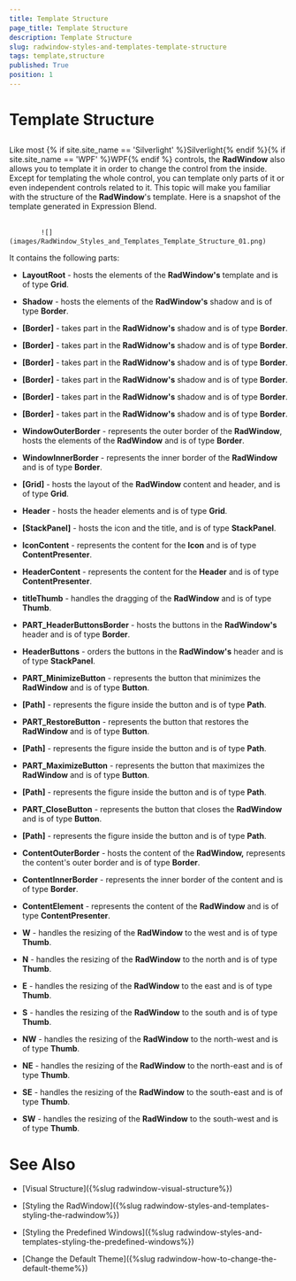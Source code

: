 ```yaml
---
title: Template Structure
page_title: Template Structure
description: Template Structure
slug: radwindow-styles-and-templates-template-structure
tags: template,structure
published: True
position: 1
---
```


# Template Structure



## 

Like most {% if site.site_name == 'Silverlight' %}Silverlight{% endif %}{% if site.site_name == 'WPF' %}WPF{% endif %} controls, the __RadWindow__ also allows you to template it in order to change the control from the inside. Except for templating the whole control, you can template only parts of it or even independent controls related to it. This topic will make you familiar with the structure of the __RadWindow__'s template. Here is a snapshot of the template generated in Expression Blend.
        




               
            ![](images/RadWindow_Styles_and_Templates_Template_Structure_01.png)

It contains the following parts:

* __LayoutRoot__ - hosts the elements of the __RadWindow's__ template and is of type __Grid__.
            

* __Shadow__ - hosts the elements of the __RadWindow's__ shadow and is of type __Border__.
                

* __[Border]__ - takes part in the __RadWidnow's__ shadow and is of type __Border__.
                    

* __[Border]__ - takes part in the __RadWidnow's__ shadow and is of type __Border__.
                        

* __[Border]__ - takes part in the __RadWidnow's__ shadow and is of type __Border__.
                            

* __[Border]__ - takes part in the __RadWidnow's__ shadow and is of type __Border__.
                                

* __[Border]__ - takes part in the __RadWidnow's__ shadow and is of type __Border__.
                                    

* __[Border]__ - takes part in the __RadWidnow's__ shadow and is of type __Border__.
                                      

* __WindowOuterBorder__ - represents the outer border of the __RadWindow__, hosts the elements of the __RadWindow__ and is of type __Border__.
                

* __WindowInnerBorder__ - represents the inner border of the __RadWindow__ and is of type __Border__.
                    

* __[Grid]__ - hosts the layout of the __RadWindow__ content and header, and is of type __Grid__.
                        

* __Header__ - hosts the header elements and is of type __Grid__.
                            

* __[StackPanel]__ - hosts the icon and the title, and is of type __StackPanel__.
                                

* __IconContent__ - represents the content for the __Icon__ and is of type __ContentPresenter__.
                                  

* __HeaderContent__ - represents the content for the __Header__ and is of type __ContentPresenter__.
                                  

* __titleThumb__ - handles the dragging of the __RadWindow__ and is of type __Thumb__.
                              

* __PART_HeaderButtonsBorder__ - hosts the buttons in the __RadWindow's__ header and is of type __Border__.
                                

* __HeaderButtons__ - orders the buttons in the __RadWindow's__ header and is of type __StackPanel__.
                                    

* __PART_MinimizeButton__ - represents the button that minimizes the __RadWindow__ and is of type __Button__.
                                        

* __[Path]__ - represents the figure inside the button and is of type __Path__.
                                          

* __PART_RestoreButton__ - represents the button that restores the __RadWindow__ and is of type __Button__.
                                        

* __[Path]__ - represents the figure inside the button and is of type __Path__.
                                          

* __PART_MaximizeButton__ - represents the button that maximizes the __RadWindow__ and is of type __Button__.
                                        

* __[Path]__ - represents the figure inside the button and is of type __Path__.
                                          

* __PART_CloseButton__ - represents the button that closes the __RadWindow__ and is of type __Button__.
                                        

* __[Path]__ - represents the figure inside the button and is of type __Path__.
                                          

* __ContentOuterBorder__ - hosts the content of the __RadWindow,__  represents the content's outer border and is of type __Border__.
                            

* __ContentInnerBorder__ - represents the inner border of the content and is of type __Border__.
                                

* __ContentElement__ - represents the content of the __RadWindow__ and is of type __ContentPresenter__.
                                  

* __W__ - handles the resizing of the __RadWindow__ to the west and is of type __Thumb__.
              

* __N__ - handles the resizing of the __RadWindow__ to the north and is of type __Thumb__.
              

* __E__ - handles the resizing of the __RadWindow__ to the east and is of type __Thumb__.
              

* __S__ - handles the resizing of the __RadWindow__ to the south and is of type __Thumb__.
              

* __NW__ - handles the resizing of the __RadWindow__ to the north-west and is of type __Thumb__.
              

* __NE__ - handles the resizing of the __RadWindow__ to the north-east and is of type __Thumb__.
              

* __SE__ - handles the resizing of the __RadWindow__ to the south-east and is of type __Thumb__.
              

* __SW__ - handles the resizing of the __RadWindow__ to the south-west and is of type __Thumb__.
              

# See Also

 * [Visual Structure]({%slug radwindow-visual-structure%})

 * [Styling the RadWindow]({%slug radwindow-styles-and-templates-styling-the-radwindow%})

 * [Styling the Predefined Windows]({%slug radwindow-styles-and-templates-styling-the-predefined-windows%})

 * [Change the Default Theme]({%slug radwindow-how-to-change-the-default-theme%})
